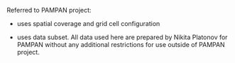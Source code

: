 Referred to PAMPAN project:

+ uses spatial coverage and grid cell configuration

+ uses data subset. All data used here are prepared by Nikita Platonov for PAMPAN without any additional restrictions for use outside of PAMPAN project.

